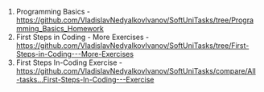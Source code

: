 1. Programming Basics                         - https://github.com/VladislavNedyalkovIvanov/SoftUniTasks/tree/Programming_Basics_Homework
2. First Steps in Coding - More Exercises    - https://github.com/VladislavNedyalkovIvanov/SoftUniTasks/tree/First-Steps-in-Coding---More-Exercises
3. First Steps In-Coding Exercise             - https://github.com/VladislavNedyalkovIvanov/SoftUniTasks/compare/All-tasks...First-Steps-In-Coding---Exercise
